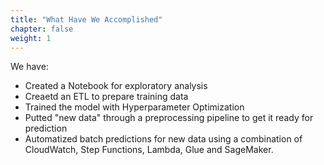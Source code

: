 ```yaml
---
title: "What Have We Accomplished"
chapter: false
weight: 1
---
```


We have:

- Created a Notebook for exploratory analysis
- Creaetd an ETL to prepare training data
- Trained the model with Hyperparameter Optimization
- Putted "new data" through a preprocessing pipeline to get it ready for prediction
- Automatized batch predictions for new data using a combination of CloudWatch, Step Functions, Lambda, Glue and SageMaker.

